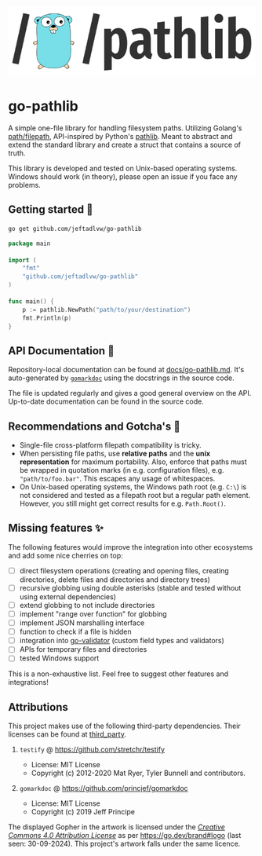 <div align="center">
    <picture>
      <source media="(prefers-color-scheme: dark)" srcset="assets/artwork/logo-dark_mode.png">
      <source media="(prefers-color-scheme: light)" srcset="assets/artwork/logo-light_mode.png">
      <img alt="Artwork for go-pathlib." src="assets/artwork/logo-light_mode.png">
    </picture>
</div>

# go-pathlib

A simple one-file library for handling filesystem paths. Utilizing Golang's [path/filepath](https://pkg.go.dev/path/filepath), API-inspired by Python's [pathlib](https://docs.python.org/3/library/pathlib.html). Meant to abstract and extend the standard library and create a struct that contains a source of truth.

This library is developed and tested on Unix-based operating systems. Windows should work (in theory), please open an issue if you face any problems.

## Getting started 🚀
```shell
go get github.com/jeftadlvw/go-pathlib
```

```go
package main

import (
	"fmt"
	"github.com/jeftadlvw/go-pathlib"
)

func main() {
	p := pathlib.NewPath("path/to/your/destination")
	fmt.Println(p)
}
```

## API Documentation 📝
Repository-local documentation can be found at [docs/go-pathlib.md](docs/pathlib.md). It's auto-generated by [`gomarkdoc`](https://github.com/princjef/gomarkdoc) using the docstrings in the source code.

The file is updated regularly and gives a good general overview on the API. Up-to-date documentation can be found in the source code.

## Recommendations and Gotcha's 🫣
- Single-file cross-platform filepath compatibility is tricky.
- When persisting file paths, use **relative paths** and the **unix representation** for maximum portability. Also, enforce that paths must be wrapped in quotation marks (in e.g. configuration files), e.g. `"path/to/foo.bar"`. This escapes any usage of whitespaces.
- On Unix-based operating systems, the Windows path root (e.g. `C:\`) is not considered and tested as a filepath root but a regular path element. However, you still might get correct results for e.g. `Path.Root()`.

## Missing features ✨
The following features would improve the integration into other ecosystems and add some nice cherries on top:

- [ ] direct filesystem operations (creating and opening files, creating directories, delete files and directories and directory trees)
- [ ] recursive globbing using double asterisks (stable and tested without using external dependencies)
- [ ] extend globbing to not include directories
- [ ] implement "range over function" for globbing
- [ ] implement JSON marshalling interface
- [ ] function to check if a file is hidden
- [ ] integration into [go-validator](https://github.com/go-playground/validator) (custom field types and validators)
- [ ] APIs for temporary files and directories
- [ ] tested Windows support

This is a non-exhaustive list. Feel free to suggest other features and integrations!

## Attributions
This project makes use of the following third-party dependencies. Their licenses can be found at [third_party](third_party).

1. `testify` @ https://github.com/stretchr/testify
    - License: MIT License
    - Copyright (c) 2012-2020 Mat Ryer, Tyler Bunnell and contributors.

2. `gomarkdoc` @ https://github.com/princjef/gomarkdoc
    - License: MIT License
    - Copyright (c) 2019 Jeff Principe

The displayed Gopher in the artwork is licensed under the [_Creative Commons 4.0 Attribution License_](https://creativecommons.org/licenses/by/4.0/) as per https://go.dev/brand#logo (last seen: 30-09-2024). This project's artwork falls under the same licence.
